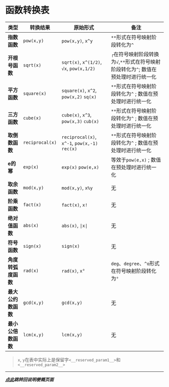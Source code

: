 # 函数转换表

| 类型          | 转换结果            | 原始形式                                           | 备注                                                 |
|-------------|-----------------|------------------------------------------------|----------------------------------------------------|
| **指数函数**    | `pow(x,y)`      | `pow(x,y)`, `x^y`                      | `**`形式在符号映射阶段转化为`^`                                |
| **开根号函数**   | `sqrt(x)`       | `sqrt(x)`, `x^(1/2)`, `√x`, `pow(x,1/2)`       | `┌`在符号映射阶段转换为`√`,`**`形式在符号映射阶段转化为`^`; 数值在预处理时进行统一化 |
| **平方函数**    | `square(x)`     | `square(x)`, `x^2`, `pow(x,2)` `sq(x)`         | `**`形式在符号映射阶段转化为`^` ; 数值在预处理时进行统一化                 |
| **三方函数**    | `cube(x)`       | `cube(x)`, `x^3`, `pow(x,3)` `cub(x)`          | `**`形式在符号映射阶段转化为`^` ; 数值在预处理时进行统一化                 |
| **取倒数函数**   | `reciprocal(x)` | `reciprocal(x)`, `x^-1`, `pow(x,-1)`  `rec(x)` | `**`形式在符号映射阶段转化为`^` ; 数值在预处理时进行统一化                 |
| **e的幂**     | `exp(x)`        | `exp(x)` `pow(e,x)`                            | 等效于`pow(e,x)` ; 数值在预处理时进行统一化                                     |
| **取余函数**    | `mod(x,y)`      | `mod(x,y)`, `x%y`                              | 无                                                  |
| **阶乘函数**    | `fact(x)`       | `fact(x)`, `x!`                                | 无                                                  |
| **绝对值函数**   | `abs(x)`        | `abs(x)`, `\|x\|`                              | 无                                                  |
| **符号函数**    | `sign(x)`       | `sign(x)`                                      | 无                                                  |
| **角度转弧度函数** | `rad(x)`        | `rad(x)`, `x°`                                 | `deg`、`degree`、`^o`形式在符号映射阶段转化为`°`                 |
| **最大公约数函数** | `gcd(x,y)`      | `gcd(x,y)`                                     | 无                                                  |
| **最小公倍数函数** | `lcm(x,y)`      | `lcm(x,y)`                                     | 无                                                  |


> `x`, `y`在表中实际上是保留字`<__reserved_param1__>`和`<__reserved_param2__>`  

---

***[点此](../项目说明梗概.md)跳转回说明梗概页面***

